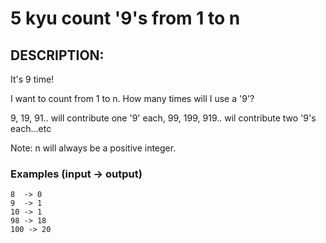 # 5 kyu count '9's from 1 to n

## DESCRIPTION:
It's 9 time!

I want to count from 1 to n. How many times will I use a '9'?

9, 19, 91.. will contribute one '9' each, 99, 199, 919.. wil contribute two '9's each...etc

Note: n will always be a positive integer.

### Examples (input -> output)
```
8  -> 0
9  -> 1
10 -> 1
98 -> 18
100 -> 20
```